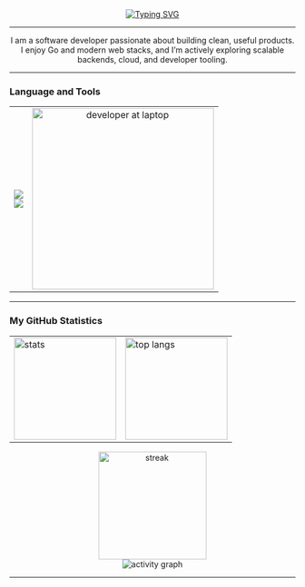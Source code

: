 <div align="center">

  <a href="https://git.io/typing-svg">
    <img src="https://readme-typing-svg.demolab.com?font=Fira+Code&weight=600&size=30&pause=1000&color=FF2D75&center=true&vCenter=true&width=900&lines=Welcome+to+my+GitHub+Profile!;I'm+RAMYA;I'm+a+Software+Developer" alt="Typing SVG" />
  </a>

  

</div>

---

<div align="center">
  <p style="max-width:820px">
    I am a software developer passionate about building clean, useful products. I enjoy Go and modern web stacks, and I’m actively exploring scalable backends, cloud, and developer tooling.
  </p>
</div>

---

### Language and Tools

<table>
  <tr>
    <td>
      <img src="https://skillicons.dev/icons?i=go,python,c,cpp,js,react,nextjs,html,css" />
      <br/>
      <img src="https://skillicons.dev/icons?i=redis,postgres,mongodb,linux,docker,kubernetes,githubactions,aws,gcp,azure,git,github,postman,pytest" />
    </td>
    <td align="center">
      <img src="https://raw.githubusercontent.com/MicaelliMedeiros/micaellimedeiros/master/image/computer-illustration.png" width="320" alt="developer at laptop" />
    </td>
  </tr>
  
  
</table>

---

### My GitHub Statistics

<table>
  <tr>
    <td>
      <img height="180" src="https://github-readme-stats.vercel.app/api?username=ramyasingh3&show_icons=true&hide_border=true&bg_color=0D1117&title_color=FF2D75&text_color=C9D1D9&icon_color=FF2D75" alt="stats" />
    </td>
    <td>
      <img height="180" src="https://github-readme-stats.vercel.app/api/top-langs/?username=ramyasingh3&layout=compact&hide_border=true&bg_color=0D1117&title_color=FF2D75&text_color=C9D1D9" alt="top langs" />
    </td>
  </tr>
</table>

<div align="center">
  <img height="190" src="https://streak-stats.demolab.com?user=ramyasingh3&hide_border=true&background=0D1117&ring=FF2D75&fire=FF2D75&currStreakLabel=FF2D75&currStreakNum=FF2D75&sideNums=FF2D75&sideLabels=C9D1D9&dates=8B949E&stroke=30363d" alt="streak" />
</div>

<div align="center">
  <img src="https://github-readme-activity-graph.vercel.app/graph?username=ramyasingh3&theme=redical&hide_border=true" alt="activity graph" />
</div>

---

<!-- Contact section intentionally removed as requested -->
